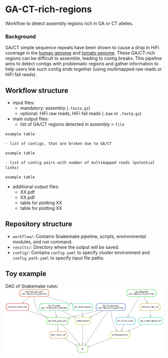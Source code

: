 # GA-CT-rich-regions

Workflow to detect assembly regions rich in GA or CT alleles.

### Background

GA/CT simple sequence repeats have been shown to cause a drop in HiFi coverage in the [human genome](https://www.biorxiv.org/content/10.1101/2021.05.26.445798v1) and [tomato genome](https://onlinelibrary.wiley.com/doi/10.1111/tpj.15690). These GA/CT-rich regions can be difficult to assemble, leading to contig breaks. This pipeline aims to detect contigs with problematic regions and gather information to help users link such contig ends together (using multimapped raw reads or HiFi fail reads).

## Workflow structure

- input files: 
	- mandatory: assembly (`.fasta.gz`)
	- optional: HiFi raw reads, HiFi fail reads (`.bam` or `.fastq.gz`)
- main output files:
	- list of GA/CT regions detected in assembly = `file`
```
example table
```
	- list of contigs, that are broken due to GA/CT
```
example table
```
	- list of contig pairs with number of multimapped reads (potential links)
```
example table
```
- additional output files:
	- XX.pdf
	- XX.pdf
	- table for plotting XX
	- table for plotting XX
	

## Repository structure

- `workflow/`: Contains Snakemake pipeline, scripts, environmental modules, and run command.
- `results/`: Directory where the output will be saved.
- `config/`: Contains `config.yaml` to specify cluster environment and `config_path.yaml` to specify input file paths.

## Toy example

DAG of Snakemake rules:
<img src="workflow/report/dag-21-06-2024.png" width="500"/>



